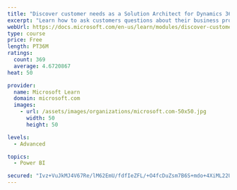 ```yaml
---
title: "Discover customer needs as a Solution Architect for Dynamics 365 and Power Platform"
excerpt: "Learn how to ask customers questions about their business processes and feature requirements to create a viable solution."
webUrl: https://docs.microsoft.com/en-us/learn/modules/discover-customer-needs/
type: course
price: Free
length: PT36M
ratings:
  count: 369
  average: 4.6720867
heat: 50

provider:
  name: Microsoft Learn
  domain: microsoft.com
  images:
    - url: /assets/images/organizations/microsoft.com-50x50.jpg
      width: 50
      height: 50

levels:
  - Advanced

topics:
  - Power BI

secured: "Ivz+VuJkMJ4V67Re/lM62EmU/fdfIeZFL/+O4fcDuZsm7B6S+mdo+4XiML22UX+GLJBrPG6QIymD62XLPqKx27CXUbTATqEnJsr3cOcQEF+q4Xt5GQECLiHpO+qXzWGBP6Axkp6SgP1Tetu5rQu/sT9PJ3d5J1ezgTd/ekCN3JH5WRpGKmgUqMQAs3+pzHMbkeZ2Ehv4FVaBfQFpogYCei5NG7JNL+gqFZqrzaLeOyiq8Tn+5Y5bcff/Azp3FtypX03oXFvpxM4I6/RIIUnQRkYHwZ3SZdiGlhPtjvoio9auB2/bjzG8WVz3iem9C5Zl718UyZENoWTuFRLJnYtpt28D+FruYOLL50vITewQ3Gf7YIeuqh85FT4fIh4h5NUA/EmhnZ++asOkYQSXN4cLYQ==;V3ClIITjtJhXQzvrjvhraQ=="
---
```


